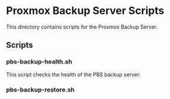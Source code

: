 # Proxmox Backup Server Scripts

This directory contains scripts for the Proxmox Backup Server.

## Scripts

### pbs-backup-health.sh

This script checks the health of the PBS backup server.

### pbs-backup-restore.sh
